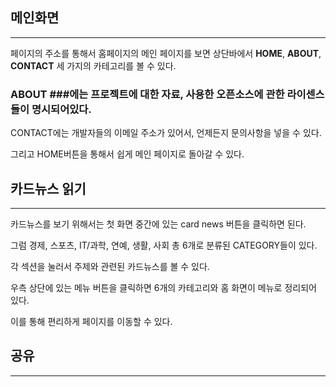 ## 메인화면
----------------

페이지의 주소를 통해서 홈페이지의 메인 페이지를 보면
상단바에서 **HOME**, **ABOUT**, **CONTACT** 세 가지의 카테고리를 볼 수 있다.

### ABOUT ###에는 프로젝트에 대한 자료, 사용한 오픈소스에 관한 라이센스들이 명시되어있다.

CONTACT에는 개발자들의 이메일 주소가 있어서, 언제든지 문의사항을 넣을 수 있다.

그리고 HOME버튼을 통해서 쉽게 메인 페이지로 돌아갈 수 있다.


## 카드뉴스 읽기
----------------

카드뉴스를 보기 위해서는 첫 화면 중간에 있는 card news 버튼을 클릭하면 된다.

그럼 경제, 스포츠, IT/과학, 연예, 생활, 사회 총 6개로 분류된 CATEGORY들이 있다.

각 섹션을 눌러서 주제와 관련된 카드뉴스를 볼 수 있다.

우측 상단에 있는 메뉴 버튼을 클릭하면 6개의 카테고리와 홈 화면이 메뉴로 정리되어 있다.

이를 통해 편리하게 페이지를 이동할 수 있다.


## 공유
-----------------




